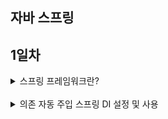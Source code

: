 ## 자바 스프링


## 1일차
<details>
<summary>스프링 프레임워크란?</summary>
<h3>1. 스프링 프레임 워크란?</h3>
Spring Framework

1. 의존 주입(Dependency Inject : DI)
    - 의존성 (Dependency)<br>
        - 객체지향적인 관리 / 객체 관리
2. AOP(Aspect-Oriented Programming) 지원 : 프록시(Proxy)
3. MVC 웹 프레임워크 제공
4. JDBC, JPA 연동, 선언적 트랜잭션 처리 등 DB 연동 지원
    - JPA(Java Persistence API - ORM 표준 설계)
5. 스프링 데이터,  스프링 시큐리티, 스프링 배치

<h3>2. 스프링 프로젝트 생성하기</h3>
- spring-context<br>

<h3>3. 스프링은 객체 컨테이너</h3>
1. IoC - Inversion Of Control : 제어의 역전
    - 개발자가 해야되는 객체의 관리 -> 스프링 컨테이너가 대신 수행
2. 다양한 방식으로 객체 관리
    - 모든 관리 객체가 싱글턴 객체(동일 객체)

<h3>4. 스프링 DI(Dependency Injection - 의존주입)</h3>
1. 의존 (Dependency)
    - 협동, 상호작용
2. DI를 통한 의존 처리
3. DI와 의존 객체 변경의 유연함

<h3>5. 객체 조합기</h3>
</details>

<br>

<details>
<summary>의존 자동 주입 스프링 DI 설정 및 사용</summary>
<h3>스프링 DI 설정 및 사용</h3>

1. 스프링을 이용한 객체 조립과 사용
2. DI 방식 1 : 생성자 방식
3. DI 방식2 : 세터 메서드 방식
4. @Configuration
5. @Bean 
	- getBean
6. 두 개 이상의 설정 파일 사용하기
1) 생성자 매개변수
2) @Import


<h3>의존 자동 주입</h3>
1. @Autowired
    - 멤버 변수
    - setter 메서드 : 의존성을 주입, 호출
    - Optional 멤버 변수, setter 메서드의 매개변수
    - @Autowired 애노테이션을 사용하지 않고 자동 주입
       : 컴포넌트 스캔
       : 생성자 매개변수에 의존 객체를 정의, 기본 생성자 X

   참고)
   class Optional<T> {
   ....
   private final T value;
   ..
   }

2. 일치하는 빈이 없는 경우
3. @Qualifier
4. 빈 이름과 기본 한정자

5. @Autowired 애노테이션의 필수 여부
   required=false : 의존하고 있는 객체가 스프링 컨테이너에 없으면 메서드 호출 X

   @Nullable : setter 메서드는 호출, 의존하는 객체가 없으면 null 을 주입

<h3>컴포넌트 스캔</h3>
1. @Component
2. @ComponentScan
3. 기본 스캔 대상
4. 컴포넌트 스캔에 따른 충돌 처리
    - 빈 이름 충돌
    - 수동 등록한 빈과 충돌
    - excludeFilters

<h3>빈 라이프 사이클과 범위</h3>
1. 컨테이너 초기화 : 빈 객체의 생성, 의존 주입, 초기화

2. 컨테이너 종료 : 빈 객체의 소멸

3. 빈 객체의 라이프 사이클
   - 객체 생성 -> 의존 설정 -> 초기화 -> 소멸
   - InitializingBean
   - DisposableBean

4. 빈 객체의 초기화와 소멸 : 커스텀 메서드
   - initMethod
   - destroyMethod

5. 빈 객체의 생성과 관리 범위
   @Scope
</details>